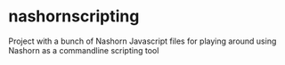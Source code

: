 nashornscripting
================

Project with a bunch of Nashorn Javascript files for playing around using Nashorn as a commandline scripting tool
